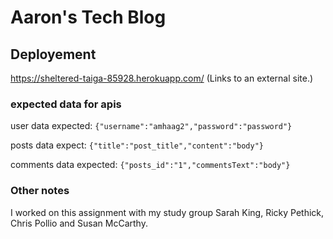 # Aaron's Tech Blog

## Deployement
https://sheltered-taiga-85928.herokuapp.com/ (Links to an external site.)

### expected data for apis
user data expected:
`{"username":"amhaag2","password":"password"}`

posts data expect:
`{"title":"post_title","content":"body"}`

comments data expected:
`{"posts_id":"1","commentsText":"body"}` 

### Other notes 
I worked on this assignment with my study group Sarah King, Ricky Pethick, Chris Pollio and Susan McCarthy. 